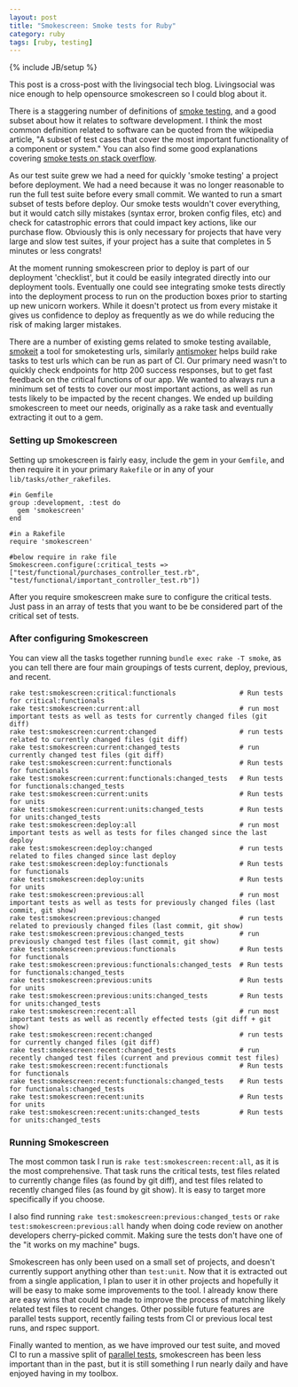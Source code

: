 ```yaml
---
layout: post
title: "Smokescreen: Smoke tests for Ruby"
category: ruby
tags: [ruby, testing]
---
```

{% include JB/setup %}

This post is a cross-post with the livingsocial tech blog. Livingsocial was nice enough to help opensource smokescreen so I could blog about it.

There is a staggering number of definitions of [smoke testing](http://en.wikipedia.org/wiki/Smoke_testing), and a good subset about how it relates to software development. I think the most common definition related to software can be quoted from the wikipedia article, "A subset of test cases that cover the most important functionality of a component or system." You can also find some good explanations covering [smoke tests on stack overflow](http://stackoverflow.com/questions/745192/what-is-a-smoke-testing-and-what-will-it-do-for-me). 

As our test suite grew we had a need for quickly 'smoke testing' a project before deployment. We had a need because it was no longer reasonable to run the full test suite before every small commit. We wanted to run a smart subset of tests before deploy. Our smoke tests wouldn't cover everything, but it would catch silly mistakes (syntax error, broken config files, etc) and check for catastrophic errors that could impact key actions, like our purchase flow. Obviously this is only necessary for projects that have very large and slow test suites, if your project has a suite that completes in 5 minutes or less congrats!

At the moment running smokescreen prior to deploy is part of our deployment 'checklist', but it could be easily integrated directly into our deployment tools. Eventually one could see integrating smoke tests directly into the deployment process to run on the production boxes prior to starting up new unicorn workers. While it doesn't protect us from every mistake it gives us confidence to deploy as frequently as we do while reducing the risk of making larger mistakes.

There are a number of existing gems related to smoke testing available, [smokeit](https://github.com/timonv/smokeit) a tool for smoketesting urls, similarly [antismoker](https://github.com/yyuu/antismoker) helps build rake tasks to test urls which can be run as part of CI. Our primary need wasn't to quickly check endpoints for http 200 success responses, but to get fast feedback on the critical functions of our app. We wanted to always run a minimum set of tests to cover our most important actions, as well as run tests likely to be impacted by the recent changes. We ended up building smokescreen to meet our needs, originally as a rake task and eventually extracting it out to a gem.

### Setting up Smokescreen

Setting up smokescreen is fairly easy, include the gem in your `Gemfile`, and then require it in your primary `Rakefile` or in any of your `lib/tasks/other_rakefiles`.

	#in Gemfile
    group :development, :test do
      gem 'smokescreen'
    end

	#in a Rakefile
    require 'smokescreen'
    
	#below require in rake file
    Smokescreen.configure(:critical_tests => ["test/functional/purchases_controller_test.rb", "test/functional/important_controller_test.rb"])
    
After you require smokescreen make sure to configure the critical tests. Just pass in an array of tests that you want to be be considered part of the critical set of tests. 
    
### After configuring Smokescreen

You can view all the tasks together running `bundle exec rake -T smoke`, as you can tell there are four main groupings of tests current, deploy, previous, and recent. 


	rake test:smokescreen:critical:functionals                # Run tests for critical:functionals
	rake test:smokescreen:current:all                         # run most important tests as well as tests for currently changed files (git diff)
	rake test:smokescreen:current:changed                     # run tests related to currently changed files (git diff)
	rake test:smokescreen:current:changed_tests               # run currently changed test files (git diff)
	rake test:smokescreen:current:functionals                 # Run tests for functionals
	rake test:smokescreen:current:functionals:changed_tests   # Run tests for functionals:changed_tests
	rake test:smokescreen:current:units                       # Run tests for units
	rake test:smokescreen:current:units:changed_tests         # Run tests for units:changed_tests
	rake test:smokescreen:deploy:all                          # run most important tests as well as tests for files changed since the last deploy
	rake test:smokescreen:deploy:changed                      # run tests related to files changed since last deploy
	rake test:smokescreen:deploy:functionals                  # Run tests for functionals
	rake test:smokescreen:deploy:units                        # Run tests for units
	rake test:smokescreen:previous:all                        # run most important tests as well as tests for previously changed files (last commit, git show)
	rake test:smokescreen:previous:changed                    # run tests related to previously changed files (last commit, git show)
	rake test:smokescreen:previous:changed_tests              # run previously changed test files (last commit, git show)
	rake test:smokescreen:previous:functionals                # Run tests for functionals
	rake test:smokescreen:previous:functionals:changed_tests  # Run tests for functionals:changed_tests
	rake test:smokescreen:previous:units                      # Run tests for units
	rake test:smokescreen:previous:units:changed_tests        # Run tests for units:changed_tests
	rake test:smokescreen:recent:all                          # run most important tests as well as recently effected tests (git diff + git show)
	rake test:smokescreen:recent:changed                      # run tests for currently changed files (git diff)
	rake test:smokescreen:recent:changed_tests                # run recently changed test files (current and previous commit test files)
	rake test:smokescreen:recent:functionals                  # Run tests for functionals
	rake test:smokescreen:recent:functionals:changed_tests    # Run tests for functionals:changed_tests
	rake test:smokescreen:recent:units                        # Run tests for units
	rake test:smokescreen:recent:units:changed_tests          # Run tests for units:changed_tests


### Running Smokescreen

The most common task I run is `rake test:smokescreen:recent:all`, as it is the most comprehensive. That task runs the critical tests, test files related to currently change files (as found by git diff), and test files related to recently changed files (as found by git show). It is easy to target more specifically if you choose.

I also find running `rake test:smokescreen:previous:changed_tests` or `rake test:smokescreen:previous:all` handy when doing code review on another developers cherry-picked commit. Making sure the tests don't have one of the "it works on my machine" bugs.

Smokescreen has only been used on a small set of projects, and doesn't currently support anything other than `test:unit`. Now that it is extracted out from a single application, I plan to user it in other projects and hopefully it will be easy to make some improvements to the tool. I already know there are easy wins that could be made to improve the process of matching likely related test files to recent changes. Other possible future features are parallel tests support, recently failing tests from CI or previous local test runs, and rspec support.

Finally wanted to mention, as we have improved our test suite, and moved CI to run a massive split of [parallel tests](https://github.com/grosser/parallel_tests), smokescreen has been less important than in the past, but it is still something I run nearly daily and have enjoyed having in my toolbox.
